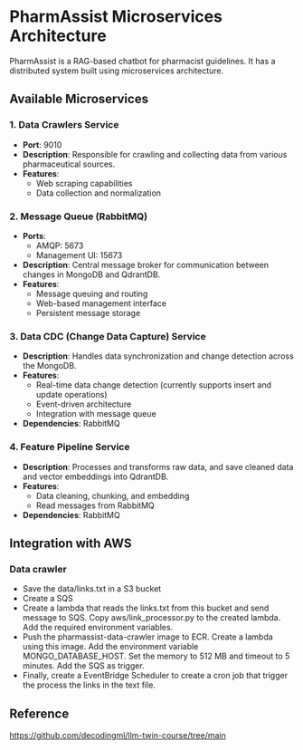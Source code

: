 # PharmAssist Microservices Architecture

PharmAssist is a RAG-based chatbot for pharmacist guidelines. It has a distributed system built using microservices architecture.

## Available Microservices

### 1. Data Crawlers Service
- **Port**: 9010
- **Description**: Responsible for crawling and collecting data from various pharmaceutical sources.
- **Features**:
  - Web scraping capabilities
  - Data collection and normalization

### 2. Message Queue (RabbitMQ)
- **Ports**: 
  - AMQP: 5673
  - Management UI: 15673
- **Description**: Central message broker for communication between changes in MongoDB and QdrantDB.
- **Features**:
  - Message queuing and routing
  - Web-based management interface
  - Persistent message storage

### 3. Data CDC (Change Data Capture) Service
- **Description**: Handles data synchronization and change detection across the MongoDB.
- **Features**:
  - Real-time data change detection (currently supports insert and update operations)
  - Event-driven architecture
  - Integration with message queue
- **Dependencies**: RabbitMQ

### 4. Feature Pipeline Service
- **Description**: Processes and transforms raw data, and save cleaned data and vector embeddings into QdrantDB.
- **Features**:
  - Data cleaning, chunking, and embedding
  - Read messages from RabbitMQ
- **Dependencies**: RabbitMQ

## Integration with AWS
### Data crawler
- Save the data/links.txt in a S3 bucket
- Create a SQS
- Create a lambda that reads the links.txt from this bucket and send message to SQS. Copy aws/link_processor.py to the created lambda. Add the required environment variables.
- Push the pharmassist-data-crawler image to ECR. Create a lambda using this image. Add the environment variable MONGO_DATABASE_HOST. Set the memory to 512 MB and timeout to 5 minutes. Add the SQS as trigger.
- Finally, create a EventBridge Scheduler to create a cron job that trigger the process the links in the text file.

## Reference

https://github.com/decodingml/llm-twin-course/tree/main